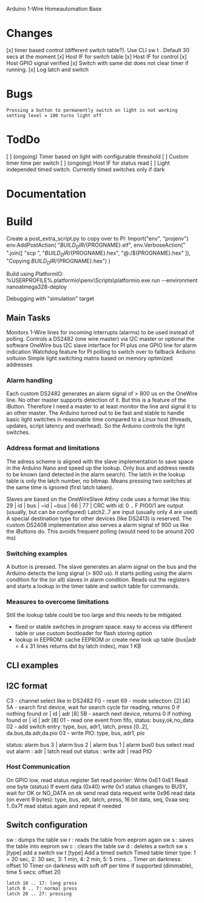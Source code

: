 Arduino 1-Wire Homeautomation Base

# Changes
[x] timer based control (different switch table?). Use CLI sw t <bus> <adr> <latch> <bus> <adr> <pio>.
    Default 30 secs at the moment
[x] Host IF for switch table
[x] Host IF for control
[x] Host GPIO signal verified
[x] Switch with same dst does not clear timer if running.
[x] Log latch and switch

# Bugs
    Pressing a button to permanently switch on light is not working
    setting level = 100 turns light off

# TodDo
[ ] (ongoing) Timer based on light with configurable threshold
[ ] Custom timer time per switch
[ ] (ongoing) Host IF for status read
[ ] Light independed timed switch. Currently timed switches only if dark
# Documentation

# Build
Create a post_extra_script.py to copy over to PI:
Import("env", "projenv")
env.AddPostAction(
    "$BUILD_DIR/${PROGNAME}.elf",
    env.VerboseAction(" ".join([
        "scp ",
        "$BUILD_DIR/${PROGNAME}.hex", "<user>@<ip>:<path>/${PROGNAME}.hex"
    ]), "Copying $BUILD_DIR/${PROGNAME}.hex")
)

Build using PlatformIO: %USERPROFILE%\.platformio\penv\Scripts\platformio.exe run --environment nanoatmega328-deploy

Debugging with "simulation" target

## Main Tasks
Monitors 1-Wire lines for incoming interrupts (alarms) to be used instead of polling.
Controls a DS2482 (one wire master) via I2C master or optional the software OneWire bus
I2C slave interface for PI plus one  GPIO line for alarm indication
Watchdog feature for PI polling to switch over to fallback Arduino soltuion
Simple light switching matrix based on memory optimized addresses

### Alarm handling
Each custom DS2482 generates an alarm signal of > 800 us on the OneWire line. No
other master supports detection of it. But this is a feature of the iButton.
Therefore I need a master to at least monitor the line and signal it to an
other master. The Arduino turned out to be fast and stable to handle basic
light switches in reasonable time compared to a Linux host (threads, updates,
script latency and overhead). So the Arduino controls the light switches.

### Address format and limitations

The adress scheme is aligned with the slave implementation to save space in
the Arduino Nano and speed up the lookup. Only bus and address needs to be known
(and detected in the alarm search).
The latch in the lookup table is only the latch number, no bitmap. Means pressing two
switches at the same time is ignored (first latch taken).

Slaves are based on the OneWireSlave Attiny code uses a format like this:
29 | id | bus | ~id | ~bus | 66 | 77 | CRC
with id: 0 .. F
PIO0/1 are output (usually, but can be configured)
Latch2..7 are input (usually only 4 are used)
A special destination type for other devices (like DS2413) is reserved.
The custom DS2408 implementation also serves a alarm signal of 900 us like
the iButtons do. This avoids frequent polling (would need to be around 200 ms)

### Switching examples ###
A button is pressed. The slave generates an alarm signal on the bus and the Arduino
detects the long signal (> 800 us). It starts polling using the alarm condition
for the (or all) slaves in alarm condition. Reads out the registers and
starts a lookup in the timer table and switch table for commands.

### Measures to overcome limitations
Still the lookup table could be too large and this needs to be mitigated.
- fixed or stable switches in program space: easy to access via different table
  or use custom bootloader for flash storing option
- lookup in EEPROM: cache EEPROM or create new look up table (bus|adr = 4 x 31 lines returns dst by latch index),  max 1 KB

## CLI examples

## I2C format
C3 - channel select like in DS2482
F0 - reset
69 - mode selection: [2] [4]
5A - search first device, wait for search cycle for reading, returns 0 if nothing found or | id | adr [8]
5B - search next device, returns 0 if nothing found or | id | adr [8]
01 - read one event from fifo, status: busy,ok,no_data
02 - add switch entry:  type, bus, adr1, latch, press [0..2], da.bus,da.adr,da.pio
03 - write PIO: type, bus, adr1, pio

status: alarm bus 3 | alarm bus 2 | alarm bus 1 | alarm bus0
bus select
read out alarm : adr | latch
read out status : write adr | read PIO

### Host Communication

On GPIO low, read status register
Set read pointer:
    Write 0xE1 0xE1
Read one byte (status)
If event data (0x40)
    write 0x1
    status changes to BUSY, wait for OK or NO_DATA
    on ok send read data request
    write 0x96
    read data (on event 9 bytes): type, bus, adr, latch, press, 16 bit data, seq, 0xaa
    seq: 1..0x7f
    read status again and repeat if needed

## Switch configuration

sw : dumps the table
sw r : reads the table from eeprom again
sw s : saves the table into eeprom
sw c : clears the table
sw d <bus> <adr> <latch>: deletes a switch
sw s <bus> <adr> <latch> <dst bus> <dst adr> <dst pio> [type]
	add a switch
sw t <timer type> <bus> <adr> <latch> <dst bus> <dst adr> <dst pio> [type]
	Add a timed switch
    Timed table	timer type: 1 = 20 sec, 2: 30 sec, 3: 1 min, 4: 2 min, 5: 5 mins ...
    Timer on darkness: offset 10
	Timer on darkness with soft off per time if supported (dimmable), time 5 secs: offset 20

    latch 10 .. 17: long press
    latch 0 .. 7: normal press
    latch 20 .. 27: pressing
